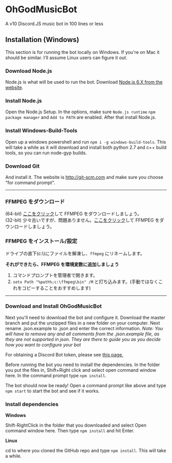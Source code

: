 # OhGodMusicBot
A v10 Discord.JS music bot in 100 lines or less

## Installation (Windows)

This section is for running the bot locally on Windows. If you're on Mac it should be similar. I'll assume Linux users can figure it out.

### Download Node.js

Node.js is what will be used to run the bot.
Download [Node.js 6.X from the website](https://nodejs.org/en/).

### Install Node.js

Open the Node.js Setup.
In the options, make sure `Node.js runtime` `npm package manager` and `Add to PATH` are enabled. After that install Node.js.

### Install Windows-Build-Tools

Open up a windows powershell and run `npm i -g windows-build-tools`. This will take a while as it will download and install both python 2.7 and c++ build tools, so you can run node-gyp builds.

### Download Git

And install it. The website is http://git-scm.com and make sure you choose "for command prompt".

---

### FFMPEG をダウンロード

(64-bit) [ここをクリック](https://www.gyan.dev/ffmpeg/builds/ffmpeg-release-full.7z)して FFMPEG をダウンロードしましょう。</br>
(32-bit) 少々古いですが、問題ありません。[ここをクリック](https://drive.google.com/uc?export=download&id=0B91Dn6OTKxuFU1hNc2hPWmZVVG8)して FFMPEG をダウンロードしましょう。

### FFMPEG をインストール/設定

ドライブの直下(c:\\)にファイルを解凍し、`ffmpeg` にリネームします。

**それができたら、FFMPEG を環境変数に追加しましょう**

1. コマンドプロンプトを管理者で開きます。
2. `setx Path "%path%;c:\ffmpeg\bin" /M` と打ち込みます。(手動ではなくこれをコピーすることをおすすめします)

---

### Download and Install OhGodMusicBot

Next you'll need to download the bot and configure it.
Download the master branch and put the unzipped files in a new folder on your computer.
Next rename .json.example to .json and enter the correct information. *Note: You will have to remove any and all comments from the .json.example file, as they are not supported in json. They are there to guide you as you decide how you want to configure your bot*

For obtaining a Discord Bot token, please see [this page.](https://discordapp.com/developers/docs/intro)

Before running the bot you need to install the dependencies.
In the folder you put the files in, Shift+Right click and select open command window here.
In the command prompt type `npm install`.

The bot should now be ready!
Open a command prompt like above and type `npm start` to start the bot and see if it works.

### Install dependencies

**Windows**

Shift-RightClick in the folder that you downloaded and select Open command window here. Then type `npm install` and hit Enter.

**Linux**

cd to where you cloned the GitHub repo and type `npm install`. This will take a while.
